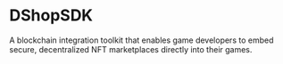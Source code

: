 # DShopSDK
A blockchain integration toolkit that enables game developers to embed secure, decentralized NFT marketplaces directly into their games.
